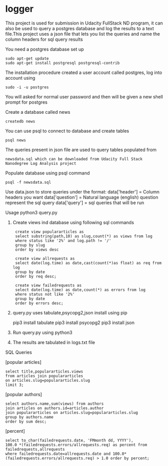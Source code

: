 # logger
This project is used for submission in Udacity FullStack ND program, it can also be used to query a postgres database and log the results to a text file.This project uses a json file that lets you list the queries and name the column headers for sql query results

You need a postgres database set up

    sudo apt-get update
    sudo apt-get install postgresql postgresql-contrib

The installation procedure created a user account called postgres, log into account using

    sudo -i -u postgres

You will asked for normal user password and then will be given a new shell prompt for postgres

Create a database called news

    createdb news

You can use psql to connect to database and create tables

    psql news

The queries present in json file are used to query tables populated from
    
    newsdata.sql which can be downloaded from Udacity Full Stack Nanodegree Log Analysis project

Populate database using psql command

    psql -f newsdata.sql

Use data.json to store queries under the format:
    data['header'] = Column headers you want
    data['question'] = Natural language (english) question represent the sql query
    data['query'] = sql queries that will be run

Usage python3 query.py

1. Create views ind database using following sql commands

        create view populararticles as 
        select substring(path,10) as slug,count(*) as views from log
        where status like '2%' and log.path != '/'
        group by slug
        order by views desc
  
        create view allrequests as 
        select date(log.time) as date,cast(count(*)as float) as req from log
        group by date
        order by req desc;

        create view failedrequests as
        select date(log.time) as date,count(*) as errors from log
        where status not like '2%'
        group by date
        order by errors desc;

2. query.py uses tabulate,psycopg2,json install using pip
    
    pip3 install tabulate
    pip3 install psycopg2
    pip3 install json

3. Run query.py using python3

4. The results are tabulated in logs.txt file


SQL Queries

[popular articles]

    select title,populararticles.views
    from articles join populararticles
    on articles.slug=populararticles.slug
    limit 3;

[popular authors]

    select authors.name,sum(views) from authors
    join articles on authors.id=articles.author
    join populararticles on articles.slug=populararticles.slug
    group by authors.name
    order by sum desc;

[percent]

    select to_char(failedrequests.date, 'FMmonth dd, YYYY'),
    100.0 *(failedrequests.errors/allrequests.req) as percent from failedrequests,allrequests
    where failedrequests.date=allrequests.date and 100.0*(failedrequests.errors/allrequests.req) > 1.0 order by percent;
